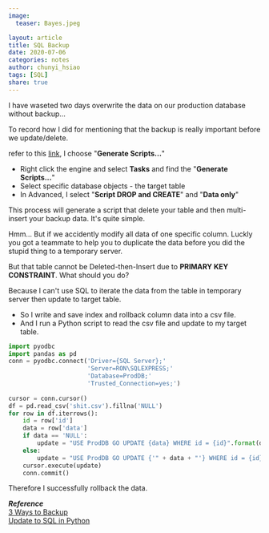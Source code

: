 ```yaml
---
image:
  teaser: Bayes.jpeg

layout: article
title: SQL Backup
date: 2020-07-06
categories: notes
author: chunyi_hsiao
tags: [SQL]
share: true
---
```


I have waseted two days overwrite the data on our production database without backup...

To record how I did for mentioning that the backup is really important before we update/delete.

refer to this [link](https://blog.yowko.com/sql-server-backup-restore/), I choose "**Generate Scripts...**"
- Right click the engine and select **Tasks** and find the "**Generate Scripts...**"  
- Select specific database objects - the target table
- In Advanced, I select "**Script DROP and CREATE**" and "**Data only**"
 
 This process will generate a script that delete your table and then multi-insert your backup data. It's quite simple. 
 
 Hmm... But if we accidently modify all data of one specific column. Luckly you got a teammate to help you to duplicate the data before you did the stupid thing to a temporary server.
 
 But that table cannot be Deleted-then-Insert due to **PRIMARY KEY CONSTRAINT**. What should you do?
 
 Because I can't use SQL to iterate the data from the table in  temporary server then update to target table. 
 
 - So I write and save index and rollback column data into a csv file.
 - And I run a Python script to read the csv file and update to my target table.

```python
import pyodbc 
import pandas as pd
conn = pyodbc.connect('Driver={SQL Server};'
                      'Server=RON\SQLEXPRESS;'
                      'Database=ProdDB;'
                      'Trusted_Connection=yes;')
 
cursor = conn.cursor()
df = pd.read_csv('shit.csv').fillna('NULL')
for row in df.iterrows():
    id = row['id']
    data = row['data']
    if data == 'NULL':
        update = "USE ProdDB GO UPDATE {data} WHERE id = {id}".format(data, id)
    else:
        update = "USE ProdDB GO UPDATE {'" + data + "'} WHERE id = {id}".format(id)
    cursor.execute(update)
    conn.commit()
```

Therefore I successfully rollback the data.


***Reference***  
[3 Ways to Backup](https://blog.yowko.com/sql-server-backup-restore/)  
[Update to SQL in Python](https://datatofish.com/update-records-sql-server/)
